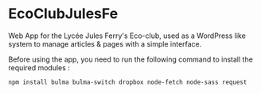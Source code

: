 # EcoClubJulesFe

Web App for the Lycée Jules Ferry's Eco-club, used as a WordPress like system to manage articles & pages with a simple interface.

Before using the app, you need to run the following command to install the required modules :
```
npm install bulma bulma-switch dropbox node-fetch node-sass request 
```
